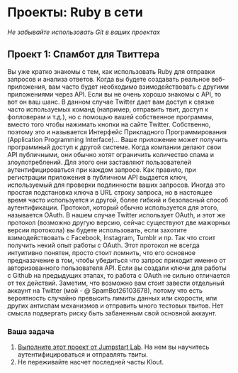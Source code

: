# Проекты: Ruby в сети
<!-- *Estimated Time: 6-10 hours* -->

*Не забывайте использовать Git в ваших проектах*

## Проект 1: Спамбот для Твиттера

Вы уже кратко знакомы с тем, как использовать Ruby для отправки запросов и анализа ответов. Когда вы будете создавать реальное веб-приложения, вам часто будет необходимо взимодействовать с другими приложениями через API.
Если вы не очень хорошо знакомы с API, то вот он ваш шанс. В данном случае Twitter дает вам доступ к связке часто используемых команд (например, отправить твит, доступ к фолловерам и т.д.), но с помощью вашей собственное программы, вместо того чтобы нажимать кнопки на сайте Twitter. Собственно, поэтому это и называется Интерфейс Прикладного Программирования (Application Programming Interface)... Ваше приложение может получить программный доступ к другой системе.
Когда компании делают свои API публичными, они обычно хотят ограничить количество спама и злоупотреблений. Для этого они заставляют пользователей аутентифицироваться при каждом запросе. Как правило, при регистрации приложения в публичном API выдается ключ, используемый для проверки подлинности ваших запросов. Иногда это простая подстановка ключа в URL строку запроса, но в настоящее время часто используется и другой, более гибкий и безопасный способ аутентификации.
Протокол, который обычно используется для этого, называется OAuth. В нашем случае Twitter использует OAuth, и этот же протокол (возможно другую версию, сейчас существуют две мажорных версии протокола) вы будете использовать, если захотите взимодействовать с Facebook, Instagram, Tumblr и пр. Так что стоит получить некий опыт работы с OAuth. Этот протокол не всегда интуитивно понятен, просто стоит помнить, что его основное предназачение в том, чтобы убедиться что запрос приходит именно от авторизованного пользователя API. Если вы создали ключи для работы с Github на предыдущих этапах, то работа с OAuth не сильно отличается от тех действий.
Заметим, что возможно вам стоит завести отдельный аккаунт на Twitter (мой - @ SpamBot26103678), потому что есть вероятность случайно превысить лимиты данных или скорости, или других антиспам механизмов и отправить много тестовых твитов. Нет смысла подвергать риску быть забаненным свой основной аккаунт.

### Ваша задача

1. [Выполните этот проект от Jumpstart Lab](http://tutorials.jumpstartlab.com/projects/microblogger.html). На нем вы научитесь аутентифицироваться и отправлять твиты.
2. Не переживайте насчет последней часты Klout.

  
